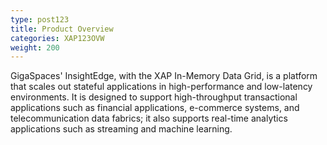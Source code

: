 ```yaml
---
type: post123
title: Product Overview
categories: XAP123OVW
weight: 200
---
```


GigaSpaces' InsightEdge, with the XAP In-Memory Data Grid, is a platform that scales out stateful applications in high-performance and low-latency environments. It is designed to support high-throughput transactional applications such as financial applications, e-commerce systems, and telecommunication data fabrics; it also supports real-time analytics applications such as streaming and machine learning.


<!--
minitoc
-->

